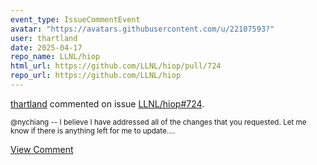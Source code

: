 ```yaml
---
event_type: IssueCommentEvent
avatar: "https://avatars.githubusercontent.com/u/22107593?"
user: thartland
date: 2025-04-17
repo_name: LLNL/hiop
html_url: https://github.com/LLNL/hiop/pull/724
repo_url: https://github.com/LLNL/hiop
---
```


<a href='https://github.com/thartland' target='_blank'>thartland</a> commented on issue <a href='https://github.com/LLNL/hiop/pull/724' target='_blank'>LLNL/hiop#724</a>.

<small>@nychiang -- I believe I have addressed all of the changes that you requested. Let me know if there is anything left for me to update....</small>

<a href='https://github.com/LLNL/hiop/pull/724' target='_blank'>View Comment</a>